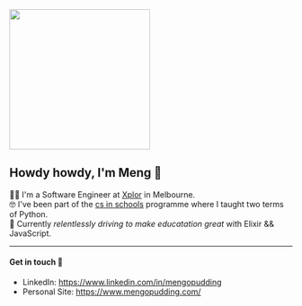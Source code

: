 <img src="https://images8.alphacoders.com/939/939716.png" height="250">

<h2 align="left"> Howdy howdy, I'm Meng 🤠 </h2>

👨‍💻 I'm a Software Engineer at [Xplor](https://ourxplor.com/) in Melbourne.<br />
🤓 I've been part of the [cs in schools](https://csinschools.com/) programme where I taught two terms of Python.<br />
🚀 Currently *relentlessly driving to make educatation great* with Elixir && JavaScript.<br />

-------------------------

#### Get in touch 👋
- LinkedIn: https://www.linkedin.com/in/mengopudding <br />
- Personal Site: https://www.mengopudding.com/ <br />
